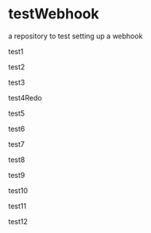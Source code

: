 # testWebhook
a repository to test setting up a webhook

test1

test2

test3

test4Redo

test5

test6

test7

test8

test9

test10

test11

test12
